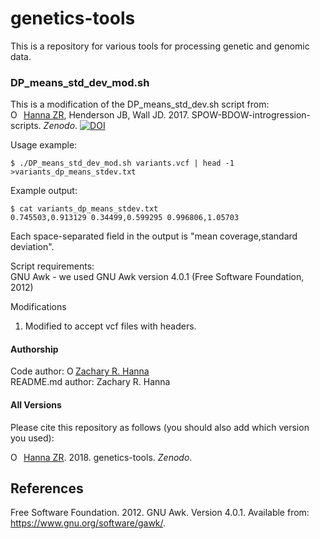 # genetics-tools
This is a repository for various tools for processing genetic and genomic data.  

### DP_means_std_dev_mod.sh
This is a modification of the DP_means_std_dev.sh script from:  
<a href="https://orcid.org/0000-0002-0210-7261" target="orcid.widget" rel="noopener noreferrer" style="vertical-align:top;"><img src="https://orcid.org/sites/default/files/images/orcid_16x16.png" style="width:1em;margin-right:.5em;" alt="ORCID iD icon">Hanna ZR</a>, Henderson JB, Wall JD. 2017. SPOW-BDOW-introgression-scripts. *Zenodo*. [![DOI](https://zenodo.org/badge/DOI/10.5281/zenodo.1065056.svg)](https://doi.org/10.5281/zenodo.1065056)

Usage example:  
```
$ ./DP_means_std_dev_mod.sh variants.vcf | head -1 >variants_dp_means_stdev.txt  
```
Example output:
```
$ cat variants_dp_means_stdev.txt
0.745503,0.913129 0.34499,0.599295 0.996806,1.05703
```
Each space-separated field in the output is "mean coverage,standard deviation".  

Script requirements:  
GNU Awk - we used GNU Awk version 4.0.1 (Free Software Foundation, 2012)  

Modifications  
1) Modified to accept vcf files with headers.  

#### Authorship
Code author: <a href="https://orcid.org/0000-0002-0210-7261" target="orcid.widget" rel="noopener noreferrer" style="vertical-align:top;"><img src="https://orcid.org/sites/default/files/images/orcid_16x16.png" style="width:1em;margin-right:.5em," alt="ORCID iD icon">Zachary R. Hanna</a>  
README.md author: Zachary R. Hanna  

#### All Versions

Please cite this repository as follows (you should also add which version you used):  

<a href="https://orcid.org/0000-0002-0210-7261" target="orcid.widget" rel="noopener noreferrer" style="vertical-align:top;"><img src="https://orcid.org/sites/default/files/images/orcid_16x16.png" style="width:1em;margin-right:.5em;" alt="ORCID iD icon">Hanna ZR</a>. 2018. genetics-tools. *Zenodo*.

## References
Free Software Foundation. 2012. GNU Awk. Version 4.0.1. Available from: https://www.gnu.org/software/gawk/.  
